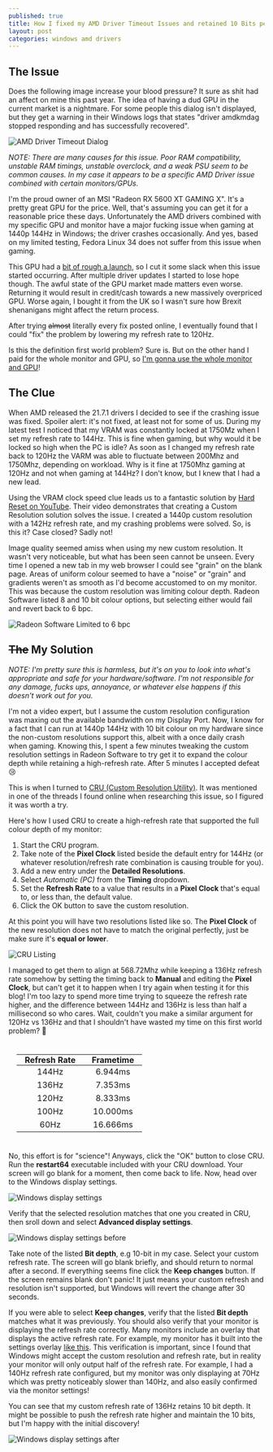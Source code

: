 ```yaml
---
published: true
title: How I fixed my AMD Driver Timeout Issues and retained 10 Bits per Color
layout: post
categories: windows amd drivers
---
```


## The Issue

Does the following image increase your blood pressure? It sure as shit had an
affect on mine this past year. The idea of having a dud GPU in the current
market is a nightmare. For some people this dialog isn't displayed, but they
get a warning in their Windows logs that states "driver amdkmdag
stopped responding and has successfully recovered".

![AMD Driver Timeout Dialog](https://i.imgur.com/vMw4VvX.png)


_NOTE: There are many causes for this issue. Poor RAM compatibility, unstable RAM timings, unstable overclock, and a weak PSU seem to be common causes. In my case it appears to be a specific AMD Driver issue combined with certain monitors/GPUs._

I'm the proud owner of an MSI "Radeon RX 5600 XT GAMING X". It's a pretty great
GPU for the price. Well, that's assuming you can get it for a reasonable price
these days. Unfortunately the AMD drivers combined with my specific GPU and
monitor have a major fucking issue when gaming at 1440p 144Hz in Windows; the
driver crashes occasionally. And yes, based on my limited testing, Fedora Linux
34 does not suffer from this issue when gaming.

This GPU had a [bit of rough a launch](https://www.techspot.com/news/85113-amd-recommends-radeon-rx-5600-xt-owners-update.html),
so I cut it some slack when this issue started occurring. After multiple driver
updates I started to lose hope though. The awful state of the GPU market made
matters even worse. Returning it would result in credit/cash towards a
new massively overpriced GPU. Worse again, I bought it from the UK so I wasn't
sure how Brexit shenanigans might affect the return process.

After trying ~~almost~~ literally every fix posted online, I eventually
found that I could "fix" the problem by lowering my refresh rate to 120Hz.

Is this the definition first world problem? Sure is. But on the other hand I
paid for the whole monitor and GPU, so
[I'm gonna use the whole monitor and GPU](https://www.reddit.com/r/pcmasterrace/search/?q=i%20paid%20for%20the&restrict_sr=1)!

## The Clue

When AMD released the 21.7.1 drivers I decided to see if the crashing issue
was fixed. Spoiler alert: it's not fixed, at least not for some of us. During
my latest test I noticed that my VRAM was constantly locked at 1750Mz when I
set my refresh rate to 144Hz. This is fine when gaming, but why would it be
locked so high when the PC is idle? As soon as I changed my refresh rate back
to 120Hz the VARM was able to fluctuate between 200Mhz and 1750Mhz, depending
on workload. Why is it fine at 1750Mhz gaming at 120Hz and not when gaming at
144Hz? I don't know, but I knew that I had a new lead.

Using the VRAM clock speed clue leads us to a fantastic solution by
[Hard Reset on YouTube](https://www.youtube.com/watch?v=Td3mBgE1Dsc). Their
video demonstrates that creating a Custom Resolution solution solves the issue.
I created a 1440p custom resolution with a 142Hz refresh rate, and my crashing
problems were solved. So, is this it? Case closed? Sadly not!

Image quality seemed amiss when using my new custom resolution. It wasn't very
noticeable, but what has been seen cannot be unseen. Every time I opened a new
tab in my web browser I could see "grain" on the blank page. Areas of uniform
colour seemed to have a "noise" or "grain" and gradients weren't as smooth as
I'd become accustomed to on my monitor. This was because the custom resolution
was limiting colour depth. Radeon Software listed 8 and 10 bit colour options,
but selecting either would fail and revert back to 6 bpc.

![Radeon Software Limited to 6 bpc](/res/img/posts/2021-07-26-amd-driver-memory-lock-timeout/radeon-6bpc.png)

## ~~The~~ My Solution

*NOTE: I'm pretty sure this is harmless, but it's on you to look into what's appropriate and safe for your hardware/software. I'm not responsible for any damage, fucks ups, annoyance, or whatever else happens if this doesn't work out for you.*

I'm not a video expert, but I assume the custom resolution configuration was
maxing out the available bandwidth on my Display Port. Now, I know for a fact
that I can run at 1440p 144Hz with 10 bit colour on my hardware since the
non-custom resolutions support this, albeit with a once daily crash when
gaming. Knowing this, I spent a few minutes tweaking the custom resolution
settings in Radeon Software to try get it to expand the colour depth while
retaining a high-refresh rate. After 5 minutes I accepted defeat 😢

This is when I turned to [CRU (Custom Resolution Utility)](https://www.techspot.com/downloads/7345-custom-resolution-utility.html).
It was mentioned in one of the threads I found online when researching this
issue, so I figured it was worth a try.

Here's how I used CRU to create a high-refresh rate that supported the full
colour depth of my monitor:

1. Start the CRU program.
1. Take note of the **Pixel Clock** listed beside the default entry for 144Hz (or whatever resolution/refresh rate combination is causing trouble for you).
1. Add a new entry under the **Detailed Resolutions**.
1. Select *Automatic (PC)* from the **Timing** dropdown.
1. Set the **Refresh Rate** to a value that results in a **Pixel Clock** that's equal to, or less than, the default value.
1. Click the OK button to save the custom resolution.

At this point you will have two resolutions listed like so. The **Pixel Clock**
of the new resolution does not have to match the original perfectly, just be
make sure it's **equal or lower**.

![CRU Listing](/res/img/posts/2021-07-26-amd-driver-memory-lock-timeout/cru-list.png)

I managed to get them to align at 568.72Mhz while keeping a 136Hz refresh rate
somehow by setting the timing back to **Manual** and editing the
**Pixel Clock**, but can't get it to happen when I try again when testing it
for this blog! I'm too lazy to spend more time trying to squeeze the refresh
rate higher, and the difference between 144Hz and 136Hz is less than half a
millisecond so who cares. Wait, couldn't you make a similar argument for 120Hz
vs 136Hz and that I shouldn't have wasted my time on this first world problem? 🤔

<table style="text-align: center;margin: auto;padding: 1.5em 1em;">
  <thead>
    <tr>
      <th style="padding: 0 1em;">Refresh Rate</th>
      <th style="padding: 0 1em;">Frametime</th>
    </tr>
  </thead>
  <tbody>
    <tr>
      <td>144Hz</td>
      <td>6.944ms</td>
    </tr>
    <tr>
      <td>136Hz</td>
      <td>7.353ms</td>
    </tr>
    <tr>
      <td>120Hz</td>
      <td>8.333ms</td>
    </tr>
    <tr>
      <td>100Hz</td>
      <td>10.000ms</td>
    </tr>
    <tr>
      <td>60Hz</td>
      <td>16.666ms</td>
    </tr>
  </tbody>
</table>

No, this effort is for "science"! Anyways, click the "OK" button to close CRU.
Run the **restart64** executable included with your CRU download. Your screen
will go blank for a moment, then come back to life. Now, head over to the
Windows display settings.

![Windows display settings](/res/img/posts/2021-07-26-amd-driver-memory-lock-timeout/display-settings.png)

Verify that the selected resolution matches that one you created in CRU, then sroll down and select
**Advanced display settings**.

![Windows display settings before](/res/img/posts/2021-07-26-amd-driver-memory-lock-timeout/advanced-display-settings-before.png)

Take note of the listed **Bit depth**, e.g 10-bit in my case. Select your
custom refresh rate. The screen will go blank briefly, and should return
to normal after a second. If everything seems fine click the
**Keep changes** button. If the screen remains blank don't panic! It just
means your custom refresh and resolution isn't supported, but Windows will
revert the change after 30 seconds.

If you were able to select **Keep changes**, verify that the listed
**Bit depth** matches what it was previously. You should also verify that your
monitor is displaying the refresh rate correctly. Many monitors include an
overlay that displays the active refresh rate. For example, my monitor has it
built into the settings overlay [like this](https://www.tftcentral.co.uk/images/lg_27gl850/P1210225.JPG).
This verification is important, since I found that Windows might accept the
custom resolution and refresh rate, but in reality your monitor will only
output half of the refresh rate. For example, I had a 140Hz refresh rate
configured, but my monitor was only displaying at 70Hz which was pretty
noticeably slower than 140Hz, and also easily confirmed via the monitor
settings!

You can see that my custom refresh rate of 136Hz retains 10 bit depth. It
might be possible to push the refresh rate higher and maintain the 10 bits, but
I'm happy with the initial discovery!

![Windows display settings after](/res/img/posts/2021-07-26-amd-driver-memory-lock-timeout/advanced-display-settings-after.png)
